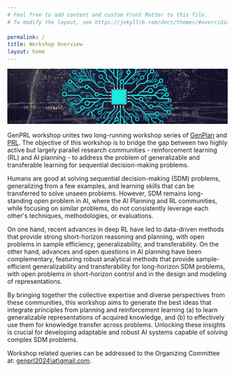 ```yaml
---
# Feel free to add content and custom Front Matter to this file.
# To modify the layout, see https://jekyllrb.com/docs/themes/#overriding-theme-defaults

permalink: /
title: Workshop Overview
layout: home
---
```



![](assets/img/banner.jpg)

<!-- Hi there! Here's the lazy grad student's template for workshop webpages. I put this together to help automate mundane tasks with conventional workshop webpages - curating lists of speakers and/or organizers, schedules, and submitted/accepted papers. Here's a completely unrelated picture adapted from "Machine Learning & Artificial Intelligence" by `mikemacmarketing`; licensed under CC BY 2.0: -->



GenPRL workshop unites two long-running workshop series of [GenPlan](https://www.genplan.ai/resources/) and [PRL](https://prl-theworkshop.github.io/).
The objective of this workshop is to bridge the gap between two highly active but largely parallel research communities - reinforcement learning (RL) and AI planning - to address the problem of generalizable and transferable learning for sequential decision-making problems. 

Humans are good at solving sequential decision-making (SDM) problems, generalizing from a few examples, and learning skills that can be transferred to solve unseen problems. However, SDM remains long-standing open problem in AI, where the 
AI Planning and RL communities, while focusing on similar problems, do not consistently leverage each other's techniques, methodologies, or evaluations.

On one hand, recent advances in deep RL have led to data-driven methods that provide strong short-horizon reasoning and planning, with open problems in sample efficiency, generalizability, and transferability. On the other hand, advances and open questions in AI planning have been complementary, featuring robust analytical methods that provide sample-efficient generalizability and transferability for long-horizon SDM problems, with open problems in short-horizon control and in the design and modeling of representations.

By bringing together the collective expertise and diverse perspectives from these communities, this workshop aims to generate the best ideas that integrate principles from planning and reinforcement learning (a) to learn generalizable representations of acquired knowledge, and (b) to effectively use them for knowledge transfer across problems. Unlocking these insights is crucial for developing adaptable and robust AI systems capable of solving complex SDM problems.

Workshop related queries can be addressed to the Organizing Committee at: [genprl2024\at\gmail.com](mailto:genprl2024@gmail.com).


<!-- The theme is quite easy to use if you're familiar with Jekyll. The following collections are implemented: -->
<!-- 1. **Speakers**: Curate a [speaker list like this one](speakers) from a set of markdown files, one per speaker. Crops and displays images if available. Adds a short bio. See files in the `_speakers` directory for examples.
2. **Organizers**: Curate an organizer list from a set of markdown files, one per organizer. See files in the `_organizers` directory for examples.
3. **Schedule**: Curate a [schedule like this](schedule) from a set of markdown files, one per event (talk, panel, break, etc.). See files in the `_schedule` directory for examples. Schedule items are sorted by a `sequence_id` attribute.
4. **Papers**: Curate a [list of papers like this](papers) from a bunch of markdown files, one per paper. See files in the `_papers` directory for examples. Papers are sorted by a `sequence_id` attribute if specifed (else they are listed alphabetically). -->

<!-- > **NOTE:** The best way to use these is to turn feature on or off by editing the `collections` attribute in `_config.yml`. -->

<!-- If you experience issues or have cool features to add, feel free to [fork this template](). -->
